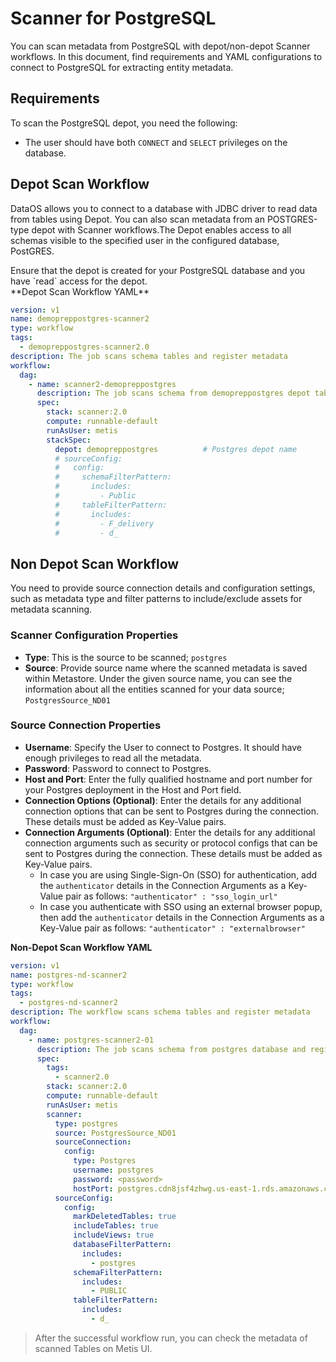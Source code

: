# Scanner for PostgreSQL
You can scan metadata from PostgreSQL with depot/non-depot Scanner workflows. In this document, find requirements and YAML configurations to connect to PostgreSQL for extracting entity metadata. 

## Requirements

To scan the PostgreSQL depot, you need the following:

- The user should have both `CONNECT` and `SELECT`  privileges  on the database.

## Depot Scan Workflow 
DataOS allows you to connect to a database with JDBC driver to read data from tables using Depot. You can also scan metadata from an POSTGRES-type depot with Scanner workflows.The Depot enables access to all schemas visible to the specified user in the configured database, PostGRES.

<aside class="callout">
Ensure that the depot is created for your PostgreSQL database and you have `read` access for the depot.
</aside>
**Depot Scan Workflow YAML**


```yaml
version: v1
name: demopreppostgres-scanner2
type: workflow
tags:
  - demopreppostgres-scanner2.0
description: The job scans schema tables and register metadata
workflow:
  dag:
    - name: scanner2-demopreppostgres
      description: The job scans schema from demopreppostgres depot tables and register metadata to metis2
      spec:
        stack: scanner:2.0
        compute: runnable-default
        runAsUser: metis
        stackSpec:
          depot: demopreppostgres          # Postgres depot name
          # sourceConfig:
          #   config:
          #     schemaFilterPattern:
          #       includes:
          #         - Public
          #     tableFilterPattern:
          #       includes:
          #         - F_delivery
          #         - d_
```

## Non Depot Scan Workflow

You need to provide source connection details and configuration settings, such as metadata type and filter patterns to include/exclude assets for metadata scanning. 

### **Scanner Configuration Properties**

- **Type**: This is the source to be scanned; `postgres`
- **Source**: Provide source name where the scanned metadata is saved within Metastore. Under the given source name, you can see the information about all the entities scanned for your data source; `PostgresSource_ND01`

### **Source Connection Properties**

- **Username**: Specify the User to connect to Postgres. It should have enough privileges to read all the metadata.
- **Password**: Password to connect to Postgres.
- **Host and Port**: Enter the fully qualified hostname and port number for your Postgres deployment in the Host and Port field.
- **Connection Options (Optional)**: Enter the details for any additional connection options that can be sent to Postgres during the connection. These details must be added as Key-Value pairs.
- **Connection Arguments (Optional)**: Enter the details for any additional connection arguments such as security or protocol configs that can be sent to Postgres during the connection. These details must be added as Key-Value pairs.
    - In case you are using Single-Sign-On (SSO) for authentication, add the `authenticator` details in the Connection Arguments as a Key-Value pair as follows: `"authenticator" : "sso_login_url"`
    - In case you authenticate with SSO using an external browser popup, then add the `authenticator` details in the Connection Arguments as a Key-Value pair as follows: `"authenticator" : "externalbrowser"`

**Non-Depot Scan Workflow YAML**

```yaml
version: v1
name: postgres-nd-scanner2
type: workflow
tags:
  - postgres-nd-scanner2
description: The workflow scans schema tables and register metadata
workflow:
  dag:
    - name: postgres-scanner2-01
      description: The job scans schema from postgres database and register metadata to metis2
      spec:
        tags:
          - scanner2.0
        stack: scanner:2.0
        compute: runnable-default
        runAsUser: metis
        scanner:
          type: postgres
          source: PostgresSource_ND01
          sourceConnection:
            config:
              type: Postgres
              username: postgres
              password: <password>
              hostPort: postgres.cdn8jsf4zhwg.us-east-1.rds.amazonaws.com:5432
          sourceConfig:
            config:
              markDeletedTables: true
              includeTables: true
              includeViews: true
              databaseFilterPattern:
                includes:
                  - postgres
              schemaFilterPattern:
                includes:
                  - PUBLIC
              tableFilterPattern:
                includes:
                  - d_
```

> After the successful workflow run, you can check the metadata of scanned Tables on Metis UI.
